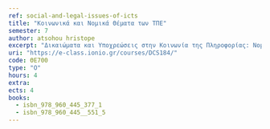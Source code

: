 ```yaml
---
ref: social-and-legal-issues-of-icts
title: "Κοινωνικά και Νομικά Θέματα των ΤΠΕ"
semester: 7
author: atsohou hristope
excerpt: "Δικαιώματα και Υποχρεώσεις στην Κοινωνία της Πληροφορίας: Νομικό και κανονιστικό πλαίσιο, ηθικά και κοινωνιολογικά ζητήματα, θέματα κουλτούρας, δεοντολογία, ερευνητικές προεκτάσεις. Ηλεκτρονικό Έγκλημα – κυβερνοέγκλημα. Ηλεκτρονικές Συναλλαγές και Προστασία Καταναλωτή. Επεξεργασία προσωπικών και ευαίσθητων δεδομένων στην παροχή Διαδικτυακών υπηρεσιών: νομικά, ηθικά, κοινωνιολογικά και τεχνολογικά ζητήματα. "
uri: "https://e-class.ionio.gr/courses/DCS184/"
code: ΘΕ700
type: "Ο"
hours: 4
extra: 
ects: 4
books:
  - isbn_978_960_445_377_1
  - isbn_978_960_445__551_5
---
```


